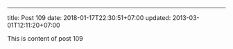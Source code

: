 ---
title: Post 109
date: 2018-01-17T22:30:51+07:00
updated: 2013-03-01T12:11:20+07:00

This is content of post 109